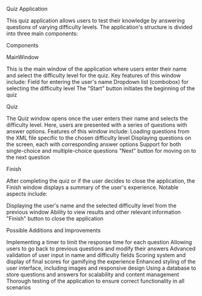 Quiz Application

This quiz application allows users to test their knowledge by answering questions of varying difficulty levels. The application's structure is divided into three main components:

Components

MainWindow

This is the main window of the application where users enter their name and select the difficulty level for the quiz. Key features of this window include:
  Field for entering the user's name
  Dropdown list (combobox) for selecting the difficulty level
  The "Start" button initiates the beginning of the quiz

Quiz

The Quiz window opens once the user enters their name and selects the difficulty level. Here, users are presented with a series of questions with answer options. Features of this window include:
  Loading questions from the XML file specific to the chosen difficulty level
  Displaying questions on the screen, each with corresponding answer options
  Support for both single-choice and multiple-choice questions
  "Next" button for moving on to the next question

Finish

After completing the quiz or if the user decides to close the application, the Finish window displays a summary of the user's experience. Notable aspects include:

  Displaying the user's name and the selected difficulty level from the previous window
  Ability to view results and other relevant information
  "Finish" button to close the application

Possible Additions and Improvements

  Implementing a timer to limit the response time for each question
  Allowing users to go back to previous questions and modify their answers
  Advanced validation of user input in name and difficulty fields
  Scoring system and display of final scores for gamifying the experience
  Enhanced styling of the user interface, including images and responsive design
  Using a database to store questions and answers for scalability and content management
  Thorough testing of the application to ensure correct functionality in all scenarios



